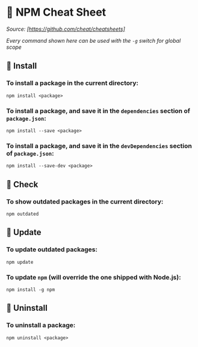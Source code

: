 # 🔴 NPM Cheat Sheet
*Source: [https://github.com/cheat/cheatsheets]*

*Every command shown here can be used with the `-g` switch for global scope*
## 🔴 Install
### To install a package in the current directory:
    npm install <package>

### To install a package, and save it in the `dependencies` section of `package.json`:
    npm install --save <package>

### To install a package, and save it in the `devDependencies` section of `package.json`:
    npm install --save-dev <package>

## 🔴 Check
### To show outdated packages in the current directory:
    npm outdated

## 🔴 Update
### To update outdated packages:
    npm update

### To update `npm` (will override the one shipped with Node.js):
    npm install -g npm

## 🔴 Uninstall
### To uninstall a package:
    npm uninstall <package>